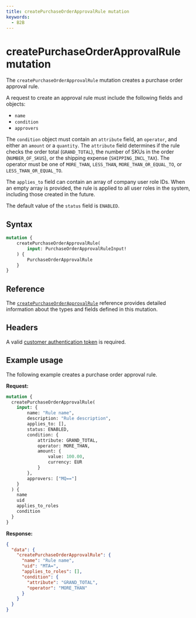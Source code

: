 ```yaml
---
title: createPurchaseOrderApprovalRule mutation
keywords:
  - B2B
---
```


# createPurchaseOrderApprovalRule mutation

The `createPurchaseOrderApprovalRule` mutation creates a purchase order approval rule.

A request to create an approval rule must include the following fields and objects:

*  `name`
*  `condition`
*  `approvers`

The `condition` object must contain an `attribute` field, an `operator`, and either an `amount` or a `quantity`. The `attribute` field determines if the rule checks the order total (`GRAND_TOTAL`), the number of SKUs in the order (`NUMBER_OF_SKUS`), or the shipping expense (`SHIPPING_INCL_TAX`). The operator must be one of `MORE_THAN`, `LESS_THAN`, `MORE_THAN_OR_EQUAL_TO`, or `LESS_THAN_OR_EQUAL_TO`.

The `applies_to` field can contain an array of company user role IDs. When an empty array is provided, the rule is applied to all user roles in the system, including those created in the future.

The default value of the `status` field is `ENABLED`.

## Syntax

```graphql
mutation {
    createPurchaseOrderApprovalRule(
        input: PurchaseOrderApprovalRuleInput!
    ) {
        PurchaseOrderApprovalRule
    }
}
```

## Reference

The [`createPurchaseOrderApprovalRule`](https://developer.adobe.com/commerce/webapi/graphql-api/index.html#mutation-createPurchaseOrderApprovalRule) reference provides detailed information about the types and fields defined in this mutation.

## Headers

A valid [customer authentication token](../../../customer/mutations/generate-token.md) is required.

## Example usage

The following example creates a purchase order approval rule.

**Request:**

``` graphql
mutation {
  createPurchaseOrderApprovalRule(
    input: {
        name: "Rule name",
        description: "Rule description",
        applies_to: [],
        status: ENABLED,
        condition: {
            attribute: GRAND_TOTAL,
            operator: MORE_THAN,
            amount: {
                value: 100.00,
                currency: EUR
            }
        },
        approvers: ["MQ=="]
    }
  ) {
    name
    uid
    applies_to_roles
    condition
  }
}
```

**Response:**

``` json
{
  "data": {
    "createPurchaseOrderApprovalRule": {
      "name": "Rule name",
      "uid": "MTA=",
      "applies_to_roles": [],
      "condition": {
        "attribute": "GRAND_TOTAL",
        "operator": "MORE_THAN"
      }
    }
  }
}
```
